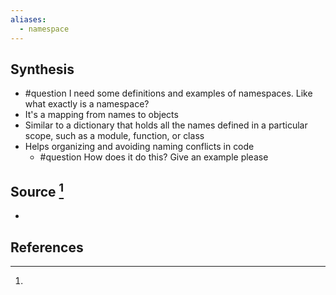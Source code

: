 ```yaml
---
aliases:
  - namespace
---
```

## Synthesis
- #question I need some definitions and examples of namespaces. Like what exactly is a namespace? 
- It's a mapping from names to objects
- Similar to a dictionary that holds all the names defined in a particular scope, such as a module, function, or class
- Helps organizing and avoiding naming conflicts in code
	- #question How does it do this? Give an example please
## Source [^1]
- 
## References

[^1]: 